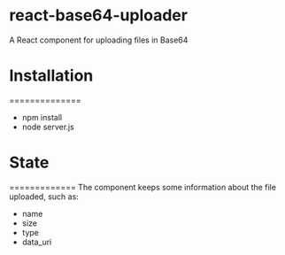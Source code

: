 # react-base64-uploader
A React component for uploading files in Base64

# Installation
==============

* npm install
* node server.js

# State 
=============
The component keeps some information about the file uploaded, such as:

* name
* size 
* type
* data_uri

